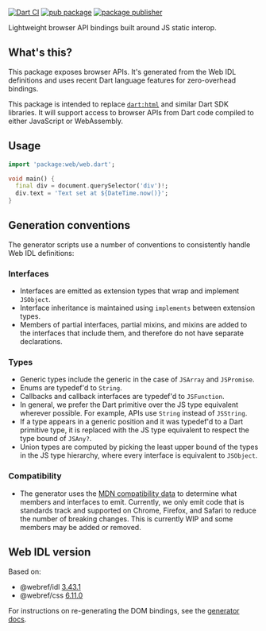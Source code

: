 [![Dart CI](https://github.com/dart-lang/web/actions/workflows/build.yml/badge.svg)](https://github.com/dart-lang/web/actions/workflows/build.yml)
[![pub package](https://img.shields.io/pub/v/web.svg)](https://pub.dev/packages/web)
[![package publisher](https://img.shields.io/pub/publisher/web.svg)](https://pub.dev/packages/web/publisher)

Lightweight browser API bindings built around JS static interop.

## What's this?

This package exposes browser APIs. It's generated from the Web IDL definitions
and uses recent Dart language features for zero-overhead bindings.

This package is intended to replace
[`dart:html`](https://api.dart.dev/stable/dart-html/dart-html-library.html) and
similar Dart SDK libraries. It will support access to browser APIs from Dart
code compiled to either JavaScript or WebAssembly.

## Usage

```dart
import 'package:web/web.dart';

void main() {
  final div = document.querySelector('div')!;
  div.text = 'Text set at ${DateTime.now()}';
}
```

## Generation conventions

The generator scripts use a number of conventions to consistently handle Web IDL
definitions:

### Interfaces

- Interfaces are emitted as extension types that wrap and implement `JSObject`.
- Interface inheritance is maintained using `implements` between extension
  types.
- Members of partial interfaces, partial mixins, and mixins are added to the
  interfaces that include them, and therefore do not have separate declarations.

### Types

- Generic types include the generic in the case of `JSArray` and `JSPromise`.
- Enums are typedef'd to `String`.
- Callbacks and callback interfaces are typedef'd to `JSFunction`.
- In general, we prefer the Dart primitive over the JS type equivalent wherever
  possible. For example, APIs use `String` instead of `JSString`.
- If a type appears in a generic position and it was typedef'd to a Dart
  primitive type, it is replaced with the JS type equivalent to respect the type
  bound of `JSAny?`.
- Union types are computed by picking the least upper bound of the types in the
  JS type hierarchy, where every interface is equivalent to `JSObject`.

### Compatibility

- The generator uses the
  [MDN compatibility data](https://github.com/mdn/browser-compat-data) to
  determine what members and interfaces to emit. Currently, we only emit code
  that is standards track and supported on Chrome, Firefox, and Safari to reduce
  the number of breaking changes. This is currently WIP and some members may be
  added or removed.

## Web IDL version

Based on:

<!-- START updated by tool/update_bindings.dart. Do not modify by hand -->
- @webref/idl [3.43.1](https://www.npmjs.com/package/@webref/idl/v/3.43.1)
- @webref/css [6.11.0](https://www.npmjs.com/package/@webref/css/v/6.11.0)
<!-- END updated by tool/update_bindings.dart. Do not modify by hand -->

For instructions on re-generating the DOM bindings, see the
[generator docs](tool/generator/README.md).
